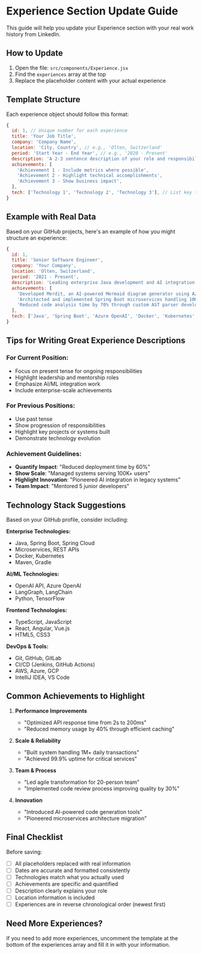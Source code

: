 # Experience Section Update Guide

This guide will help you update your Experience section with your real work history from LinkedIn.

## How to Update

1. Open the file: `src/components/Experience.jsx`
2. Find the `experiences` array at the top
3. Replace the placeholder content with your actual experience

## Template Structure

Each experience object should follow this format:

```javascript
{
  id: 1, // Unique number for each experience
  title: 'Your Job Title',
  company: 'Company Name',
  location: 'City, Country', // e.g., 'Olten, Switzerland'
  period: 'Start Year - End Year', // e.g., '2020 - Present'
  description: 'A 2-3 sentence description of your role and responsibilities.',
  achievements: [
    'Achievement 1 - Include metrics where possible',
    'Achievement 2 - Highlight technical accomplishments',
    'Achievement 3 - Show business impact',
  ],
  tech: ['Technology 1', 'Technology 2', 'Technology 3'], // List key technologies used
}
```

## Example with Real Data

Based on your GitHub projects, here's an example of how you might structure an experience:

```javascript
{
  id: 1,
  title: 'Senior Software Engineer',
  company: 'Your Company',
  location: 'Olten, Switzerland',
  period: '2021 - Present',
  description: 'Leading enterprise Java development and AI integration initiatives. Architecting microservices solutions and implementing OpenAI-powered tools for enhanced developer productivity.',
  achievements: [
    'Developed Merdit, an AI-powered Mermaid diagram generator using Azure OpenAI',
    'Architected and implemented Spring Boot microservices handling 10K+ requests/day',
    'Reduced code analysis time by 70% through custom AST parser development',
  ],
  tech: ['Java', 'Spring Boot', 'Azure OpenAI', 'Docker', 'Kubernetes', 'Python'],
}
```

## Tips for Writing Great Experience Descriptions

### For Current Position:
- Focus on present tense for ongoing responsibilities
- Highlight leadership and mentorship roles
- Emphasize AI/ML integration work
- Include enterprise-scale achievements

### For Previous Positions:
- Use past tense
- Show progression of responsibilities
- Highlight key projects or systems built
- Demonstrate technology evolution

### Achievement Guidelines:
- **Quantify Impact**: "Reduced deployment time by 60%"
- **Show Scale**: "Managed systems serving 100K+ users"
- **Highlight Innovation**: "Pioneered AI integration in legacy systems"
- **Team Impact**: "Mentored 5 junior developers"

## Technology Stack Suggestions

Based on your GitHub profile, consider including:

**Enterprise Technologies:**
- Java, Spring Boot, Spring Cloud
- Microservices, REST APIs
- Docker, Kubernetes
- Maven, Gradle

**AI/ML Technologies:**
- OpenAI API, Azure OpenAI
- LangGraph, LangChain
- Python, TensorFlow

**Frontend Technologies:**
- TypeScript, JavaScript
- React, Angular, Vue.js
- HTML5, CSS3

**DevOps & Tools:**
- Git, GitHub, GitLab
- CI/CD (Jenkins, GitHub Actions)
- AWS, Azure, GCP
- IntelliJ IDEA, VS Code

## Common Achievements to Highlight

1. **Performance Improvements**
   - "Optimized API response time from 2s to 200ms"
   - "Reduced memory usage by 40% through efficient caching"

2. **Scale & Reliability**
   - "Built system handling 1M+ daily transactions"
   - "Achieved 99.9% uptime for critical services"

3. **Team & Process**
   - "Led agile transformation for 20-person team"
   - "Implemented code review process improving quality by 30%"

4. **Innovation**
   - "Introduced AI-powered code generation tools"
   - "Pioneered microservices architecture migration"

## Final Checklist

Before saving:
- [ ] All placeholders replaced with real information
- [ ] Dates are accurate and formatted consistently
- [ ] Technologies match what you actually used
- [ ] Achievements are specific and quantified
- [ ] Description clearly explains your role
- [ ] Location information is included
- [ ] Experiences are in reverse chronological order (newest first)

## Need More Experiences?

If you need to add more experiences, uncomment the template at the bottom of the experiences array and fill it in with your information.